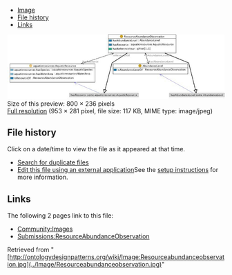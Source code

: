 * [Image](../Image/Resourceabundanceobservation.jpg#file)
* [File history](../Image/Resourceabundanceobservation.jpg#filehistory)
* [Links](../Image/Resourceabundanceobservation.jpg#filelinks)

[![Image:Resourceabundanceobservation.jpg](../images/thumb/7/7a/Resourceabundanceobservation.jpg/800px-Resourceabundanceobservation.jpg)](../images/7/7a/Resourceabundanceobservation.jpg)  
Size of this preview: 800 × 236 pixels  
[Full resolution](../images/7/7a/Resourceabundanceobservation.jpg)‎ (953 × 281 pixel, file size: 117 KB, MIME type: image/jpeg)

## File history

Click on a date/time to view the file as it appeared at that time.



  
* [Search for duplicate files](http://ontologydesignpatterns.org/wiki/Special:FileDuplicateSearch/Resourceabundanceobservation.jpg "Special:FileDuplicateSearch/Resourceabundanceobservation.jpg")
* [Edit this file using an external application](http://ontologydesignpatterns.org/wiki/index.php?title=Image:Resourceabundanceobservation.jpg&action=edit&externaledit=true&mode=file "Image:Resourceabundanceobservation.jpg")See the [setup instructions](http://www.mediawiki.org/wiki/Manual:External_editors "http://www.mediawiki.org/wiki/Manual:External_editors") for more information.

## Links



The following 2 pages link to this file:


* [Community:Images](../Community/Images "Community:Images")
* [Submissions:ResourceAbundanceObservation](../Submissions/ResourceAbundanceObservation "Submissions:ResourceAbundanceObservation")


Retrieved from "[http://ontologydesignpatterns.org/wiki/Image:Resourceabundanceobservation.jpg](../Image/Resourceabundanceobservation.jpg)"